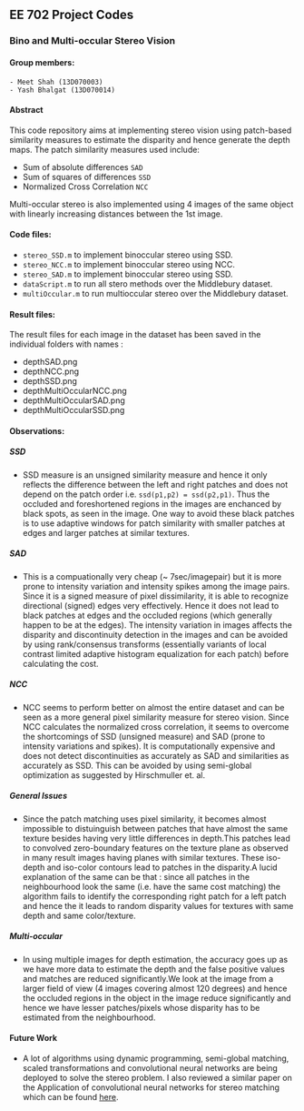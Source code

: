 ## EE 702 Project Codes

### Bino and Multi-occular Stereo Vision 

#### Group members:
	- Meet Shah (13D070003)
	- Yash Bhalgat (13D070014)

#### Abstract 

This code repository aims at implementing stereo vision using patch-based similarity measures to estimate the disparity and hence generate the depth maps. The patch similarity measures used include:

* Sum of absolute differences `SAD`
* Sum of squares of differences `SSD`
* Normalized Cross Correlation `NCC`

Multi-occular stereo is also implemented using 4 images of the same object with linearly increasing distances between the 1st image. 
	
#### Code files:

- `stereo_SSD.m` to implement binoccular stereo using SSD.
- `stereo_NCC.m` to implement binoccular stereo using NCC.
- `stereo_SAD.m` to implement binoccular stereo using SSD.
- `dataScript.m` to run all stero methods over the Middlebury dataset.
- `multiOccular.m` to run multioccular stereo over the Middlebury dataset.
	
#### Result files:

The result files for each image in the dataset has been saved in the individual folders with names : 
* depthSAD.png
* depthNCC.png
* depthSSD.png
* depthMultiOccularNCC.png
* depthMultiOccularSAD.png
* depthMultiOccularSSD.png

#### Observations:

##### SSD 
* SSD measure is an unsigned similarity measure and hence it only reflects the difference between the left and right patches and does not depend on the patch order i.e. `ssd(p1,p2) = ssd(p2,p1)`. Thus the occluded and foreshortened regions in the images are enchanced by black spots, as seen in the image. One way to avoid these black patches is to use adaptive windows for patch similarity with smaller patches at edges and larger patches at similar textures.

##### SAD
* This is a compuationally very cheap (~ 7sec/imagepair) but it is more prone to intensity variation and intensity spikes among the image pairs. Since it is a signed measure of pixel dissimilarity, it is able to recognize directional (signed) edges very effectively. Hence it does not lead to black patches at edges and the occluded regions (which generally happen to be at the edges). The intensity variation in images affects the disparity and discontinuity detection in the images and can be avoided by using rank/consensus transforms (essentially variants of local contrast limited adaptive histogram equalization for each patch) before calculating the cost.

##### NCC
* NCC seems to perform better on almost the entire dataset and can be seen as a more general pixel similarity measure for stereo vision. Since NCC calculates the normalized cross correlation, it seems to overcome the shortcomings of SSD (unsigned measure) and SAD (prone to intensity variations and spikes). It is computationally expensive and does not detect discontinuities as accurately as SAD and similarities as accurately as SSD. This can be avoided by using semi-global optimization as suggested by Hirschmuller et. al.
 
##### General Issues 
* Since the patch matching uses pixel similarity, it becomes almost impossible to distuinguish between patches that have almost the same texture besides having very little differences in depth.This patches lead to convolved zero-boundary features on the texture plane as observed in many result images having planes with similar textures. These iso-depth and iso-color contours lead to patches in the disparity.A lucid explanation of the same can be that : since all patches in the neighbourhood look the same (i.e. have the same cost matching) the algorithm fails to identify the corresponding right patch for a left patch and hence the it leads to random disparity values for textures with same depth and same color/texture.

##### Multi-occular
* In using multiple images for depth estimation, the accuracy goes up as we have more data to estimate the depth and the false positive values and matches are reduced significantly.We look at the image from a larger field of view (4 images covering almost 120 degrees) and hence the occluded regions in the object in the image reduce significantly and hence we have lesser patches/pixels whose disparity has to be estimated from the neighbourhood.
 
#### Future Work 
* A lot of algorithms using dynamic programming, semi-global matching, scaled transformations and convolutional neural networks are being deployed to solve the stereo problem. I also reviewed a similar paper on the Application of convolutional neural networks for stereo matching which can be found [here](https://github.com/meetshah1995/EE-702/blob/master/paper-review/ee702_13d070003_paper_review.pdf).
